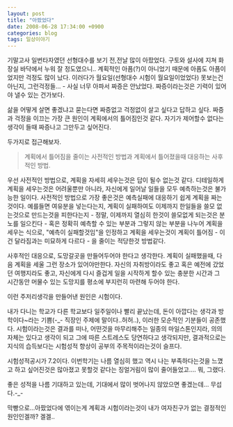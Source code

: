 ```yaml
---
layout: post
title: "아팠었다"
date: 2008-06-28 17:34:00 +0900
categories: blog
tags: 일상이야기
---
```


기말고사 일번타자였던 선형대수를 보기 전,전날 많이 아팠었다. 구토와 설사에 지쳐 화장실 바닥에서 누워 잘 정도였으니.. 계획적인 아픔(?)이 아니었기 때문에 아픔도 아픔이었지만 걱정도 많이 났다. 이러다가 월요일(선형대수 시험이 월요일이었었다) 못보는건 아닌지, 그런걱정들... - 사실 너무 아파서 짜증은 안났었다. 짜증이라는것은 기력이 있어야 낼수 있는 건가보다.

삶을 어떻게 살면 좋겠냐고 묻는다면 짜증없고 걱정없이 살고 싶다고 답하고 싶다. 짜증과 걱정을 이끄는 가장 큰 원인이 계획에서의 틀어짐인것 같다. 자기가 제어할수 없다는 생각이 들때 짜증나고 그만두고 싶어진다.

두가지로 접근해보자.
> 계획에서 틀어짐을 줄이는 사전적인 방법과 계획에서 틀어졌을때 대응하는 사후적인 방법.

우선 사전적인 방법으로, 계획을 자세히 세우는것은 답이 될수 없는것 같다. 디테일하게 계획을 세우는것은 어려울뿐만 아니라, 자신에게 일어날 일들을 모두 예측하는것은 불가능한 일이다. 사전적인 방법으로 가장 좋은것은 예측실패에 대응하기 쉽게 계획을 짜는것이다. 예를들면 여유분을 넣는다는지, 계획이 실패하여도 이제까지 한일들을 쓸모 없는것으로 만드는것을 피한다는지 - 정말, 이제까지 열심히 한것이 쓸모없게 되는것은 분노를 일으킨다 - 혹은 정확히 예측할 수 있는 부분과 그렇지 않는 부분을 나누어 계획을 세우는 식으로, "예측이 실패할것임"을 인정하고 계획을 세우는것이 계획이 틀어짐 - 이건 달라짐과는 미묘하게 다르다 - 을 줄이는 적당한것 방법같다.

사후적인 대응으로, 도망갈곳을 만들어두어야 한다고 생각한다. 계획이 실패했을때, 다음 계획을 세울 그런 장소가 있어야만한다. 자신의 자취방이라도 좋고 혹은 예전에 갔었던 여행지라도 좋고, 자신에게 다시 즐겁게 일을 시작하게 할수 있는 충분한 시간과 그 시간동안 머물수 있는 도망지를 평소에 부지런히 마련해 두어야 한다.

이런 주저리생각을 만들어낸 원인은 시험이다.

내가 다니는 학교가 다른 학교보다 일주일이나 빨리 끝났는데, 돈이 아깝다는 생각과 방학이다~라는 기쁨(-_- 직장인 주제에 말이다..허허..), 이러한 모순적인 기분들이 공존했다. 시험이라는것은 결과를 떠나, 어떤것을 마무리해주는 일종의 마일스톤인지라, 의의 자체는 있다고 생각이 되고 그에 따른 스트레스도 당연하다고 생각되지만, 결과적으로는 지식의 습득보다는 시험성적 향상이 공부의 주목적이라는것이 슬프다.

시험성적공시가 7.2이다. 이번학기는 나름 열심히 했고 역시 나는 부족하다는것을 느꼈고 하고 싶어진것은 많아졌고 못할것 같다는 징얼거림이 많이 줄어들었고.... 뭐, 그랬다. 

좋은 성적을 나름 기대하고 있는데, 기대에서 많이 벗어나지 않았으면 좋겠는데... 무섭다.-_-

막빵으로...아팠었다에 엮이는게 계획과 시험이라는것이 내가 여자친구가 없는 결정적인 원인인겔까? 겔겔..

